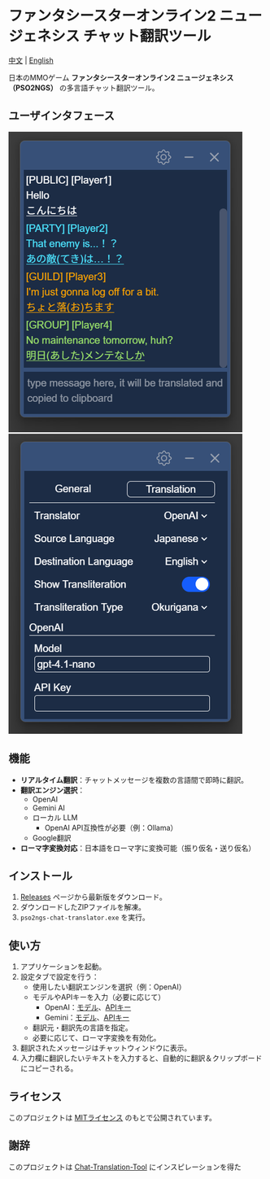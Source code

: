 # ファンタシースターオンライン2 ニュージェネシス チャット翻訳ツール

[中文](./README-ZH.md) | [English](./README.md)

日本のMMOゲーム **ファンタシースターオンライン2 ニュージェネシス（PSO2NGS）** の多言語チャット翻訳ツール。

## ユーザインタフェース

![ユーザインタフェース](/docs/images/user_interface.png)
![設定](/docs/images/settings.png)

## 機能

- **リアルタイム翻訳**：チャットメッセージを複数の言語間で即時に翻訳。
- **翻訳エンジン選択**：
  - OpenAI
  - Gemini AI
  - ローカル LLM
    - OpenAI API互換性が必要（例：Ollama）
  - Google翻訳
- **ローマ字変換対応**：日本語をローマ字に変換可能（振り仮名・送り仮名）

## インストール

1. [Releases](https://github.com/lai19190/pso2ngs-chat-translator/releases) ページから最新版をダウンロード。
2. ダウンロードしたZIPファイルを解凍。
3. `pso2ngs-chat-translator.exe` を実行。

## 使い方

1. アプリケーションを起動。
2. 設定タブで設定を行う：
   - 使用したい翻訳エンジンを選択（例：OpenAI）
   - モデルやAPIキーを入力（必要に応じて）
     - OpenAI：[モデル](https://platform.openai.com/docs/models)、[APIキー](https://platform.openai.com/api-keys)
     - Gemini：[モデル](https://ai.google.dev/gemini-api/docs/models)、[APIキー](https://ai.google.dev/gemini-api/docs/api-key)
   - 翻訳元・翻訳先の言語を指定。
   - 必要に応じて、ローマ字変換を有効化。
3. 翻訳されたメッセージはチャットウィンドウに表示。
4. 入力欄に翻訳したいテキストを入力すると、自動的に翻訳＆クリップボードにコピーされる。

## ライセンス

このプロジェクトは [MITライセンス](./LICENSE) のもとで公開されています。

## 謝辞

このプロジェクトは [Chat-Translation-Tool](https://github.com/BigCuteDonut/Chat-Translation-Tool/) にインスピレーションを得た
